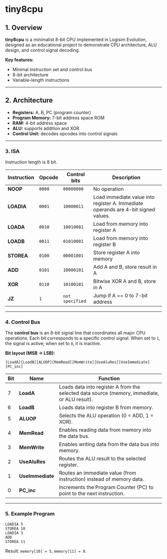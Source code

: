 # tiny8cpu

## 1. Overview

**tiny8cpu** is a minimalist 8-bit CPU implemented in Logisim Evolution, designed as an educational project to demonstrate CPU architecture, ALU design, and control signal decoding.

**Key features:**

* Minimal instruction set and control bus
* 8-bit architecture
* Variable-length instructions

---

## 2. Architecture

* **Registers:** A, B, PC (program counter)
* **Program Memory:** 7-bit address space ROM
* **RAM:** 4-bit address space 
* **ALU:** supports addition and XOR
* **Control Unit:** decodes opcodes into control signals

---

### 3. ISA 

Instruction length is 8 bit. 

| Instruction | Opcode     | Control bits | Description                          |
| ----------- | ---------- | ------------ | ------------------------------------ |
| **NOOP**    | `0000`     | `00000000`   | No operation                         |
| **LOADIA**  | `0001`     | `10000011`   | Load immediate value into register A. Immediate operands are 4-bit signed values. |
| **LOADA**   | `0010`     | `10010001`   | Load from memory into register A     |
| **LOADB**   | `0011`     | `01010001`   | Load from memory into register B     |
| **STOREA**  | `0100`     | `00001001`   | Store register A into memory         |
| **ADD**     | `0101`     | `10000101`   | Add A and B, store result in A       |
| **XOR**     | `0110`     | `10100101`   | Bitwise XOR A and B, store in A      |
| **JZ**      | `1` | `not specified`     | Jump if A == 0 to 7-bit address      |

---

### 4. Control Bus

The **control bus** is an 8-bit signal line that coordinates all major CPU operations.
Each bit corresponds to a specific control signal. When set to `1`, the signal is active; when set to `0`, it is inactive.

**Bit layout (MSB → LSB):**

```
[LoadA][LoadB][ALUOP][MemRead][MemWrite][UseAluRes][UseImmediate][PC_inc]
```

| Bit | Name             | Function                                                                                     |
| --- | ---------------- | -------------------------------------------------------------------------------------------- |
| 7   | **LoadA**        | Loads data into register A from the selected data source (memory, immediate, or ALU result). |
| 6   | **LoadB**        | Loads data into register B from memory.                                                      |
| 5   | **ALUOP**        | Selects the ALU operation (0 = ADD, 1 = XOR).                                                |
| 4   | **MemRead**      | Enables reading data from memory into the data bus.                                          |
| 3   | **MemWrite**     | Enables writing data from the data bus into memory.                                          |
| 2   | **UseAluRes**    | Routes the ALU result to the selected register.                                              |
| 1   | **UseImmediate** | Routes an immediate value (from instruction) instead of memory data.                         |
| 0   | **PC\_inc**      | Increments the Program Counter (PC) to point to the next instruction.                        |

---

### 5. Example Program

```
LOADIA 5
STOREA 10
LOADIA 3
ADD
STOREA 11
```

Result: `memory[10] = 5`, `memory[11] = 8`.
